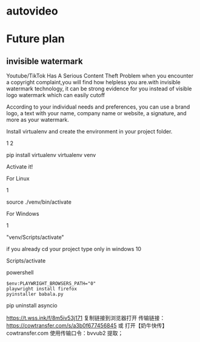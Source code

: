 # autovideo




# Future plan

## invisible watermark 


 Youtube/TikTok Has A Serious Content Theft Problem 
 when you encounter  a copyright complaint,you will find how helpless you are.with invisible watermark  technology, it can be strong evidence for you instead of visible logo watermark which can easily cutoff
 
According to your individual needs and preferences, you can use a brand logo, a text with your name, company name or website, a signature, and more as your watermark.



Install virtualenv and create the environment in your project folder.

1
2

	

pip install virtualenv
virtualenv venv 

Activate it!

For Linux

1

	

source ./venv/bin/activate

For Windows

1

	

"venv/Scripts/activate"



if you already cd your project type only in windows 10

Scripts/activate



powershell
```
$env:PLAYWRIGHT_BROWSERS_PATH="0"
playwright install firefox
pyinstaller babala.py
```

pip uninstall asyncio 


https://t.wss.ink/f/8m5iv53j171 复制链接到浏览器打开
传输链接：https://cowtransfer.com/s/a3b0f677456845 或 打开【奶牛快传】cowtransfer.com 使用传输口令：bvvub2 提取；